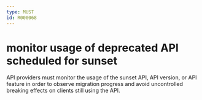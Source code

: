 ```yaml
---
type: MUST
id: R000068
---
```


# monitor usage of deprecated API scheduled for sunset

API providers must monitor the usage of the sunset API, API version, or API feature in order to observe migration progress and avoid uncontrolled breaking effects on clients still using the API.
